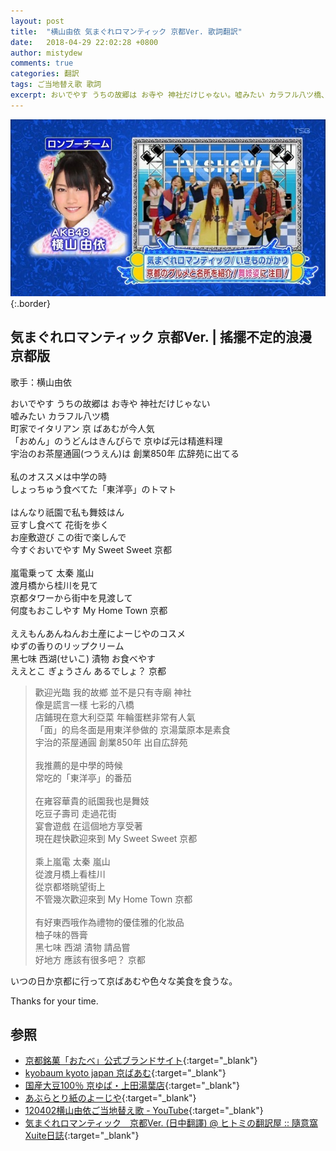 ```yaml
---
layout: post
title:  "横山由依 気まぐれロマンティック 京都Ver. 歌詞翻訳"
date:   2018-04-29 22:02:28 +0800
author: mistydew
comments: true
categories: 翻訳
tags: ご当地替え歌 歌詞
excerpt: おいでやす うちの故郷は お寺や 神社だけじゃない。嘘みたい カラフル八ツ橋、町家でイタリアン 京 ばあむが今人気。
---
```

![ご当地替え歌](/images/cover/misc/ご当地替え歌.jpg){:.border}

## 気まぐれロマンティック 京都Ver. | 搖擺不定的浪漫 京都版

歌手：横山由依

<div class="lyric-original">
<p>
おいでやす うちの故郷は お寺や 神社だけじゃない<br>
嘘みたい カラフル八ツ橋<br>
町家でイタリアン 京 ばあむが今人気<br>
「おめん」のうどんはきんぴらで 京ゆば元は精進料理<br>
宇治のお茶屋通圓(つうえん)は 創業850年 広辞苑に出てる<br>
<br>
私のオススメは中学の時<br>
しょっちゅう食べてた「東洋亭」のトマト<br>
<br>
はんなり祇園で私も舞妓はん<br>
豆すし食べて 花街を歩く<br>
お座敷遊び この街で楽しんで<br>
今すぐおいでやす My Sweet Sweet 京都<br>
<br>
嵐電乗って 太秦 嵐山<br>
渡月橋から桂川を見て<br>
京都タワーから街中を見渡して<br>
何度もおこしやす My Home Town 京都<br>
<br>
ええもんあんねんお土産によーじやのコスメ<br>
ゆずの香りのリップクリーム<br>
黑七味 西湖(せいこ) 漬物 お食べやす<br>
ええとこ ぎょうさん あるでしょ？ 京都
</p>
</div>

<div class="lyric-translation">
<blockquote>
歡迎光臨 我的故鄉 並不是只有寺廟 神社<br>
像是謊言一樣 七彩的八橋<br>
店鋪現在意大利亞菜 年輪蛋糕非常有人氣<br>
「面」的烏冬面是用東洋參做的 京湯葉原本是素食<br>
宇治的茶屋通圓 創業850年 出自広辞苑<br>
<br>
我推薦的是中學的時候<br>
常吃的「東洋亭」的番茄<br>
<br>
在雍容華貴的祇園我也是舞妓<br>
吃豆子壽司 走過花街<br>
宴會遊戲 在這個地方享受著<br>
現在趕快歡迎來到 My Sweet Sweet 京都<br>
<br>
乘上嵐電 太秦 嵐山<br>
從渡月橋上看桂川<br>
從京都塔眺望街上<br>
不管幾次歡迎來到 My Home Town 京都<br>
<br>
有好東西哦作為禮物的優佳雅的化妝品<br>
柚子味的唇膏<br>
黑七味 西湖 漬物 請品嘗<br>
好地方 應該有很多吧？ 京都
</blockquote>
</div>

いつの日か京都に行って京ばあむや色々な美食を食うな。

Thanks for your time.

## 参照

* [京都銘菓「おたべ」公式ブランドサイト](http://otabe.kyoto.jp){:target="_blank"}
* [kyobaum kyoto japan 京ばあむ](http://kyobaum.shop){:target="_blank"}
* [国産大豆100％ 京ゆば・上田湯葉店](http://www.ueda-yuba.co.jp){:target="_blank"}
* [あぶらとり紙のよーじや](http://www.yojiya.co.jp){:target="_blank"}
* [120402横山由依ご当地替え歌 - YouTube](https://youtu.be/G4ngewwE50w){:target="_blank"}
* [気まぐれロマンティック　京都Ver.  (日中翻譯) @ ヒトミの翻訳屋 :: 隨意窩 Xuite日誌](https://blog.xuite.net/cheriefung1995/hkblog/88030108-%E6%B0%97%E3%81%BE%E3%81%90%E3%82%8C%E3%83%AD%E3%83%9E%E3%83%B3%E3%83%86%E3%82%A3%E3%83%83%E3%82%AF%E3%80%80%E4%BA%AC%E9%83%BDVer.++%28%E6%97%A5%E4%B8%AD%E7%BF%BB%E8%AD%AF%29){:target="_blank"}
